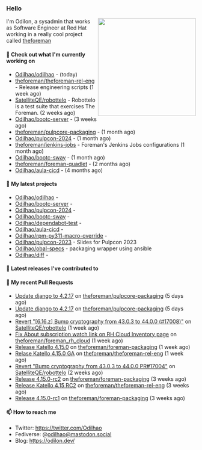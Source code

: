 ### Hello

<img align="right" src="https://avatars.githubusercontent.com/odilhao" width="260">

I'm Odilon, a sysadmin that works as Software Engineer at Red Hat working in a really cool project called [theforeman](https://theforeman.org/)

#### 👷 Check out what I'm currently working on

- [Odilhao/odilhao](https://github.com/Odilhao/odilhao) -  (today)
- [theforeman/theforeman-rel-eng](https://github.com/theforeman/theforeman-rel-eng) - Release engineering scripts (1 week ago)
- [SatelliteQE/robottelo](https://github.com/SatelliteQE/robottelo) - Robottelo is a test suite that exercises The Foreman. (2 weeks ago)
- [Odilhao/bootc-server](https://github.com/Odilhao/bootc-server) -  (3 weeks ago)
- [theforeman/pulpcore-packaging](https://github.com/theforeman/pulpcore-packaging) -  (1 month ago)
- [Odilhao/pulpcon-2024](https://github.com/Odilhao/pulpcon-2024) -  (1 month ago)
- [theforeman/jenkins-jobs](https://github.com/theforeman/jenkins-jobs) - Foreman&#39;s Jenkins Jobs configurations (1 month ago)
- [Odilhao/bootc-sway](https://github.com/Odilhao/bootc-sway) -  (1 month ago)
- [theforeman/foreman-quadlet](https://github.com/theforeman/foreman-quadlet) -  (2 months ago)
- [Odilhao/aula-cicd](https://github.com/Odilhao/aula-cicd) -  (4 months ago)

#### 🌱 My latest projects

- [Odilhao/odilhao](https://github.com/Odilhao/odilhao) - 
- [Odilhao/bootc-server](https://github.com/Odilhao/bootc-server) - 
- [Odilhao/pulpcon-2024](https://github.com/Odilhao/pulpcon-2024) - 
- [Odilhao/bootc-sway](https://github.com/Odilhao/bootc-sway) - 
- [Odilhao/dependabot-test](https://github.com/Odilhao/dependabot-test) - 
- [Odilhao/aula-cicd](https://github.com/Odilhao/aula-cicd) - 
- [Odilhao/rpm-py311-macro-override](https://github.com/Odilhao/rpm-py311-macro-override) - 
- [Odilhao/pulpcon-2023](https://github.com/Odilhao/pulpcon-2023) - Slides for Pulpcon 2023
- [Odilhao/obal-specs](https://github.com/Odilhao/obal-specs) - packaging wrapper using ansible 
- [Odilhao/diff](https://github.com/Odilhao/diff) - 

#### 🔭 Latest releases I've contributed to


#### 🔨 My recent Pull Requests

- [Update django to 4.2.17](https://github.com/theforeman/pulpcore-packaging/pull/1476) on [theforeman/pulpcore-packaging](https://github.com/theforeman/pulpcore-packaging) (5 days ago)
- [Update django to 4.2.17](https://github.com/theforeman/pulpcore-packaging/pull/1475) on [theforeman/pulpcore-packaging](https://github.com/theforeman/pulpcore-packaging) (5 days ago)
- [Revert &#34;[6.16.z] Bump cryptography from 43.0.3 to 44.0.0 (#17008)&#34;](https://github.com/SatelliteQE/robottelo/pull/17064) on [SatelliteQE/robottelo](https://github.com/SatelliteQE/robottelo) (1 week ago)
- [Fix About subscription watch link on RH Cloud Inventory page](https://github.com/theforeman/foreman_rh_cloud/pull/927) on [theforeman/foreman_rh_cloud](https://github.com/theforeman/foreman_rh_cloud) (1 week ago)
- [Release Katello 4.15.0](https://github.com/theforeman/foreman-packaging/pull/11531) on [theforeman/foreman-packaging](https://github.com/theforeman/foreman-packaging) (1 week ago)
- [Relase Katello 4.15.0 GA](https://github.com/theforeman/theforeman-rel-eng/pull/457) on [theforeman/theforeman-rel-eng](https://github.com/theforeman/theforeman-rel-eng) (1 week ago)
- [Revert &#34;Bump cryptography from 43.0.3 to 44.0.0 PR#17004&#34;](https://github.com/SatelliteQE/robottelo/pull/17011) on [SatelliteQE/robottelo](https://github.com/SatelliteQE/robottelo) (2 weeks ago)
- [Release 4.15.0-rc2](https://github.com/theforeman/foreman-packaging/pull/11496) on [theforeman/foreman-packaging](https://github.com/theforeman/foreman-packaging) (3 weeks ago)
- [Release Katello 4.15 RC2](https://github.com/theforeman/theforeman-rel-eng/pull/452) on [theforeman/theforeman-rel-eng](https://github.com/theforeman/theforeman-rel-eng) (3 weeks ago)
- [Release 4.15.0-rc1](https://github.com/theforeman/foreman-packaging/pull/11488) on [theforeman/foreman-packaging](https://github.com/theforeman/foreman-packaging) (3 weeks ago)


#### 📫 How to reach me

- Twitter: https://twitter.com/Odilhao
- Fediverse: @odilhao@mastodon.social
- Blog: https://odilon.dev/
